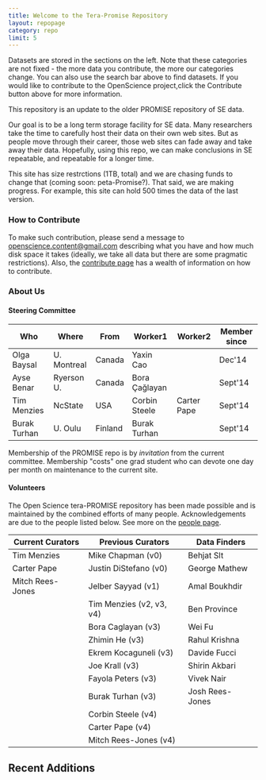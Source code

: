 ```yaml
---
title: Welcome to the Tera-Promise Repository
layout: repopage
category: repo
limit: 5
---
```


Datasets are stored in the sections on the left. Note that these categories are not fixed - the more data you contribute, the more our categories change. You can also use the search bar above to find datasets. If you would like to contribute to the OpenScience project,click the Contribute button above for more information.

This repository is an update to the older PROMISE repository of SE data.

Our goal is to be a long term storage facility for SE data. Many researchers take the time to carefully host their data on their own web sites. But as people move through their career, those web sites can fade away and take away their data. Hopefully, using this repo, we can make 
conclusions in SE repeatable, and repeatable for a longer time.

This site has size restrctions (1TB, total) and we are chasing funds to change that (coming soon: peta-Promise?). That said, we are making progress. For example, this site can hold 500 times the data of the last version. 


### How to Contribute 

To make such  contribution, please send a message to
[openscience.content@gmail.com](mailto:openscience.content@gmail.com) 
describing what you have and how much disk space it takes (ideally, we  take all data but there are some pragmatic restrictions).
Also, the [contribute page](/repo/contribute) has a wealth of information on how to contribute.


### About Us

#### Steering Committee

Who|Where|From|Worker1|Worker2|Member since
--|------|----|-------|-------|---------------
Olga Baysal|U. Montreal| Canada| Yaxin Cao||Dec'14
Ayse Benar|Ryerson U.| Canada|Bora Çağlayan ||Sept'14
Tim Menzies|NcState| USA|Corbin Steele| Carter Pape|Sept'14
Burak Turhan|U. Oulu| Finland|Burak Turhan||Sept'14 

Membership of the PROMISE repo is by _invitation_ from the current committee.
Membership "costs" one grad student who can devote one day per month on maintenance to the current site.

#### Volunteers

The Open Science tera-PROMISE repository has been made possible and is maintained by the combined efforts of many people. Acknowledgements are due to the people listed below. See more on the [people page](/repo/people).

Current Curators | Previous Curators        |   Data Finders  
-----------------|--------------------------|------------------
Tim Menzies      | Mike Chapman (v0)        | Behjat Slt       
Carter Pape      | Justin DiStefano (v0)    | George Mathew    
Mitch Rees-Jones | Jelber Sayyad (v1)       | Amal Boukhdir    
                 | Tim Menzies (v2, v3, v4) | Ben Province     
                 | Bora Caglayan (v3)       | Wei Fu           
                 | Zhimin He (v3)           | Rahul Krishna    
                 | Ekrem Kocaguneli (v3)    | Davide Fucci     
                 | Joe Krall (v3)           | Shirin Akbari    
                 | Fayola Peters (v3)       | Vivek Nair       
                 | Burak Turhan (v3)        | Josh Rees-Jones  
                 | Corbin Steele (v4)       |                  
                 | Carter Pape (v4)         |                  
                 | Mitch Rees-Jones (v4)    |                  


## Recent Additions


